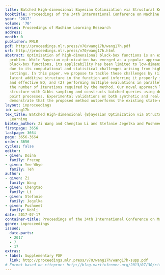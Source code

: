 ```yaml
---
title: Batched High-dimensional Bayesian Optimization via Structural Kernel Learning
booktitle: Proceedings of the 34th International Conference on Machine Learning
year: '2017'
volume: '70'
series: Proceedings of Machine Learning Research
address: 
month: 0
publisher: PMLR
pdf: http://proceedings.mlr.press/v70/wang17h/wang17h.pdf
url: http://proceedings.mlr.press/v70/wang17h.html
abstract: Optimization of high-dimensional black-box functions is an extremely challenging
  problem. While Bayesian optimization has emerged as a popular approach for optimizing
  black-box functions, its applicability has been limited to low-dimensional problems
  due to its computational and statistical challenges arising from high-dimensional
  settings. In this paper, we propose to tackle these challenges by (1) assuming a
  latent additive structure in the function and inferring it properly for more efficient
  and effective BO, and (2) performing multiple evaluations in parallel to reduce
  the number of iterations required by the method. Our novel approach learns the latent
  structure with Gibbs sampling and constructs batched queries using determinantal
  point processes. Experimental validations on both synthetic and real-world functions
  demonstrate that the proposed method outperforms the existing state-of-the-art approaches.
layout: inproceedings
id: wang17h
tex_title: Batched High-dimensional {B}ayesian Optimization via Structural Kernel
  Learning
bibtex_author: Zi Wang and Chengtao Li and Stefanie Jegelka and Pushmeet Kohli
firstpage: 3656
lastpage: 3664
page: 3656-3664
order: 3656
cycles: false
editor:
- given: Doina
  family: Precup
- given: Yee Whye
  family: Teh
author:
- given: Zi
  family: Wang
- given: Chengtao
  family: Li
- given: Stefanie
  family: Jegelka
- given: Pushmeet
  family: Kohli
date: 2017-07-17
container-title: Proceedings of the 34th International Conference on Machine Learning
genre: inproceedings
issued:
  date-parts:
  - 2017
  - 7
  - 17
extras:
- label: Supplementary PDF
  link: http://proceedings.mlr.press/v70/wang17h/wang17h-supp.pdf
# Format based on citeproc: http://blog.martinfenner.org/2013/07/30/citeproc-yaml-for-bibliographies/
---
```

